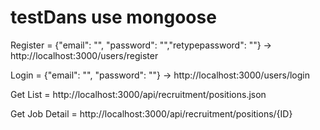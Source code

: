 # testDans use mongoose

Register = {"email": "", "password": "","retypepassword": ""} -> http://localhost:3000/users/register

Login = {"email": "", "password": ""} -> http://localhost:3000/users/login

Get List = http://localhost:3000/api/recruitment/positions.json

Get Job Detail = http://localhost:3000/api/recruitment/positions/{ID}
